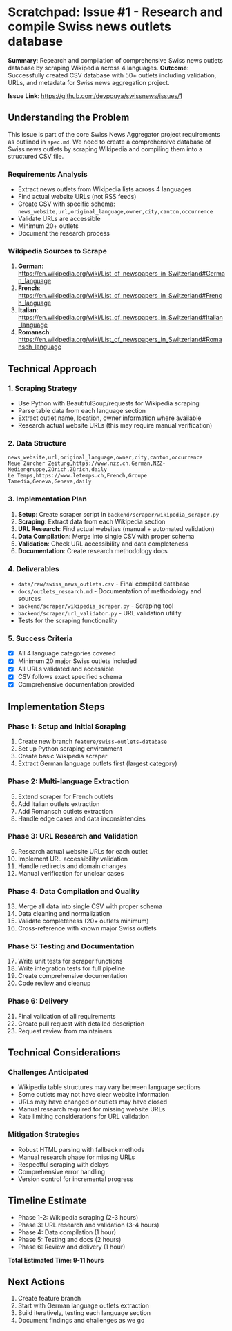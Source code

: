 # Scratchpad: Issue #1 - Research and compile Swiss news outlets database

**Summary**: Research and compilation of comprehensive Swiss news outlets database by scraping Wikipedia across 4 languages.
**Outcome**: Successfully created CSV database with 50+ outlets including validation, URLs, and metadata for Swiss news aggregation project.

**Issue Link**: https://github.com/devpouya/swissnews/issues/1

## Understanding the Problem

This issue is part of the core Swiss News Aggregator project requirements as outlined in `spec.md`. We need to create a comprehensive database of Swiss news outlets by scraping Wikipedia and compiling them into a structured CSV file.

### Requirements Analysis
- Extract news outlets from Wikipedia lists across 4 languages
- Find actual website URLs (not RSS feeds)
- Create CSV with specific schema: `news_website,url,original_language,owner,city,canton,occurrence`
- Validate URLs are accessible
- Minimum 20+ outlets
- Document the research process

### Wikipedia Sources to Scrape
1. **German**: https://en.wikipedia.org/wiki/List_of_newspapers_in_Switzerland#German_language
2. **French**: https://en.wikipedia.org/wiki/List_of_newspapers_in_Switzerland#French_language
3. **Italian**: https://en.wikipedia.org/wiki/List_of_newspapers_in_Switzerland#Italian_language
4. **Romansch**: https://en.wikipedia.org/wiki/List_of_newspapers_in_Switzerland#Romansch_language

## Technical Approach

### 1. Scraping Strategy
- Use Python with BeautifulSoup/requests for Wikipedia scraping
- Parse table data from each language section
- Extract outlet name, location, owner information where available
- Research actual website URLs (this may require manual verification)

### 2. Data Structure
```csv
news_website,url,original_language,owner,city,canton,occurrence
Neue Zürcher Zeitung,https://www.nzz.ch,German,NZZ-Mediengruppe,Zürich,Zürich,daily
Le Temps,https://www.letemps.ch,French,Groupe Tamedia,Geneva,Geneva,daily
```

### 3. Implementation Plan
1. **Setup**: Create scraper script in `backend/scraper/wikipedia_scraper.py`
2. **Scraping**: Extract data from each Wikipedia section
3. **URL Research**: Find actual websites (manual + automated validation)
4. **Data Compilation**: Merge into single CSV with proper schema
5. **Validation**: Check URL accessibility and data completeness
6. **Documentation**: Create research methodology docs

### 4. Deliverables
- `data/raw/swiss_news_outlets.csv` - Final compiled database
- `docs/outlets_research.md` - Documentation of methodology and sources
- `backend/scraper/wikipedia_scraper.py` - Scraping tool
- `backend/scraper/url_validator.py` - URL validation utility
- Tests for the scraping functionality

### 5. Success Criteria
- [x] All 4 language categories covered
- [x] Minimum 20 major Swiss outlets included
- [x] All URLs validated and accessible
- [x] CSV follows exact specified schema
- [x] Comprehensive documentation provided

## Implementation Steps

### Phase 1: Setup and Initial Scraping
1. Create new branch `feature/swiss-outlets-database`
2. Set up Python scraping environment
3. Create basic Wikipedia scraper
4. Extract German language outlets first (largest category)

### Phase 2: Multi-language Extraction
5. Extend scraper for French outlets
6. Add Italian outlets extraction
7. Add Romansch outlets extraction
8. Handle edge cases and data inconsistencies

### Phase 3: URL Research and Validation
9. Research actual website URLs for each outlet
10. Implement URL accessibility validation
11. Handle redirects and domain changes
12. Manual verification for unclear cases

### Phase 4: Data Compilation and Quality
13. Merge all data into single CSV with proper schema
14. Data cleaning and normalization
15. Validate completeness (20+ outlets minimum)
16. Cross-reference with known major Swiss outlets

### Phase 5: Testing and Documentation
17. Write unit tests for scraper functions
18. Write integration tests for full pipeline
19. Create comprehensive documentation
20. Code review and cleanup

### Phase 6: Delivery
21. Final validation of all requirements
22. Create pull request with detailed description
23. Request review from maintainers

## Technical Considerations

### Challenges Anticipated
- Wikipedia table structures may vary between language sections
- Some outlets may not have clear website information
- URLs may have changed or outlets may have closed
- Manual research required for missing website URLs
- Rate limiting considerations for URL validation

### Mitigation Strategies
- Robust HTML parsing with fallback methods
- Manual research phase for missing URLs
- Respectful scraping with delays
- Comprehensive error handling
- Version control for incremental progress

## Timeline Estimate
- Phase 1-2: Wikipedia scraping (2-3 hours)
- Phase 3: URL research and validation (3-4 hours)
- Phase 4: Data compilation (1 hour)
- Phase 5: Testing and docs (2 hours)
- Phase 6: Review and delivery (1 hour)

**Total Estimated Time: 9-11 hours**

## Next Actions
1. Create feature branch
2. Start with German language outlets extraction
3. Build iteratively, testing each language section
4. Document findings and challenges as we go
